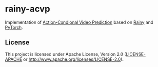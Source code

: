 # rainy-acvp
Implementation of
[Action-Condional Video Prediction](https://papers.nips.cc/paper/5859-action-conditional-video-prediction-using-deep-networks-in-atari-games.pdf)
based on [Rainy](https://github.com/kngwyu/Rainy) and [PyTorch](https://pytorch.org/).

## License
This project is licensed under Apache License, Version 2.0
([LICENSE-APACHE](LICENSE) or http://www.apache.org/licenses/LICENSE-2.0).
